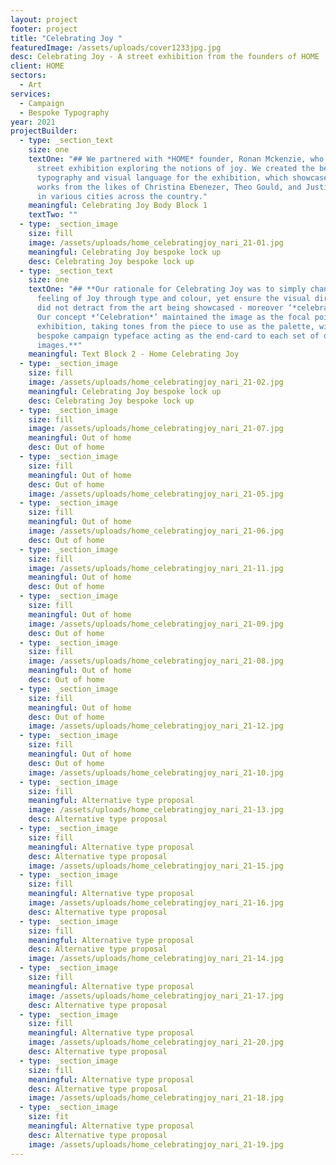 ```yaml
---
layout: project
footer: project
title: "Celebrating Joy "
featuredImage: /assets/uploads/cover1233jpg.jpg
desc: Celebrating Joy - A street exhibition from the founders of HOME
client: HOME
sectors:
  - Art
services:
  - Campaign
  - Bespoke Typography
year: 2021
projectBuilder:
  - type: _section_text
    size: one
    textOne: "## We partnered with *HOME* founder, Ronan Mckenzie, who curated a UK
      street exhibition exploring the notions of joy. We created the bespoke
      typography and visual language for the exhibition, which showcased the
      works from the likes of Christina Ebenezer, Theo Gould, and Justin Akomiah
      in various cities across the country."
    meaningful: Celebrating Joy Body Block 1
    textTwo: ""
  - type: _section_image
    size: fill
    image: /assets/uploads/home_celebratingjoy_nari_21-01.jpg
    meaningful: Celebrating Joy bespoke lock up
    desc: Celebrating Joy bespoke lock up
  - type: _section_text
    size: one
    textOne: "## **Our rationale for Celebrating Joy was to simply channel the
      feeling of Joy through type and colour, yet ensure the visual direction
      did not detract from the art being showcased - moreover ‘*celebrate’* it.
      Our concept *‘Celebration*’ maintained the image as the focal point of the
      exhibition, taking tones from the piece to use as the palette, with the
      bespoke campaign typeface acting as the end-card to each set of duplicated
      images.**"
    meaningful: Text Block 2 - Home Celebrating Joy
  - type: _section_image
    size: fill
    image: /assets/uploads/home_celebratingjoy_nari_21-02.jpg
    meaningful: Celebrating Joy bespoke lock up
    desc: Celebrating Joy bespoke lock up
  - type: _section_image
    size: fill
    image: /assets/uploads/home_celebratingjoy_nari_21-07.jpg
    meaningful: Out of home
    desc: Out of home
  - type: _section_image
    size: fill
    meaningful: Out of home
    desc: Out of home
    image: /assets/uploads/home_celebratingjoy_nari_21-05.jpg
  - type: _section_image
    size: fill
    meaningful: Out of home
    image: /assets/uploads/home_celebratingjoy_nari_21-06.jpg
    desc: Out of home
  - type: _section_image
    size: fill
    image: /assets/uploads/home_celebratingjoy_nari_21-11.jpg
    meaningful: Out of home
    desc: Out of home
  - type: _section_image
    size: fill
    meaningful: Out of home
    image: /assets/uploads/home_celebratingjoy_nari_21-09.jpg
    desc: Out of home
  - type: _section_image
    size: fill
    image: /assets/uploads/home_celebratingjoy_nari_21-08.jpg
    meaningful: Out of home
    desc: Out of home
  - type: _section_image
    size: fill
    meaningful: Out of home
    desc: Out of home
    image: /assets/uploads/home_celebratingjoy_nari_21-12.jpg
  - type: _section_image
    size: fill
    meaningful: Out of home
    desc: Out of home
    image: /assets/uploads/home_celebratingjoy_nari_21-10.jpg
  - type: _section_image
    size: fill
    meaningful: Alternative type proposal
    image: /assets/uploads/home_celebratingjoy_nari_21-13.jpg
    desc: Alternative type proposal
  - type: _section_image
    size: fill
    meaningful: Alternative type proposal
    desc: Alternative type proposal
    image: /assets/uploads/home_celebratingjoy_nari_21-15.jpg
  - type: _section_image
    size: fill
    meaningful: Alternative type proposal
    image: /assets/uploads/home_celebratingjoy_nari_21-16.jpg
    desc: Alternative type proposal
  - type: _section_image
    size: fill
    meaningful: Alternative type proposal
    desc: Alternative type proposal
    image: /assets/uploads/home_celebratingjoy_nari_21-14.jpg
  - type: _section_image
    size: fill
    meaningful: Alternative type proposal
    image: /assets/uploads/home_celebratingjoy_nari_21-17.jpg
    desc: Alternative type proposal
  - type: _section_image
    size: fill
    meaningful: Alternative type proposal
    image: /assets/uploads/home_celebratingjoy_nari_21-20.jpg
    desc: Alternative type proposal
  - type: _section_image
    size: fill
    meaningful: Alternative type proposal
    desc: Alternative type proposal
    image: /assets/uploads/home_celebratingjoy_nari_21-18.jpg
  - type: _section_image
    size: fit
    meaningful: Alternative type proposal
    desc: Alternative type proposal
    image: /assets/uploads/home_celebratingjoy_nari_21-19.jpg
---
```

